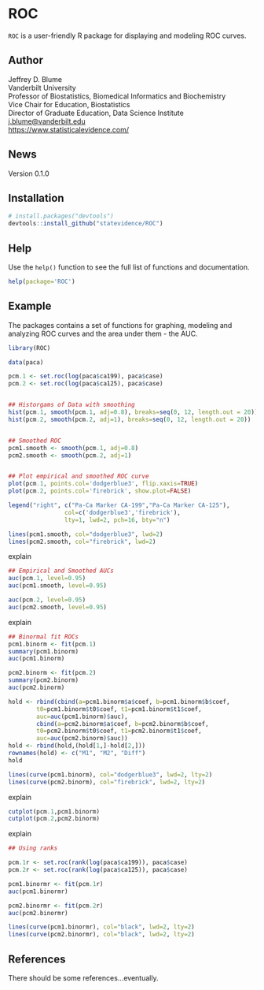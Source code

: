 ROC
========

`ROC` is a user-friendly R package for displaying and modeling ROC curves. 

Author
-------
Jeffrey D. Blume  
Vanderbilt University  
Professor of Biostatistics, Biomedical Informatics and Biochemistry  
Vice Chair for Education, Biostatistics  
Director of Graduate Education, Data Science Institute  
<i class="fas fa-envelope"></i>  j.blume@vanderbilt.edu  
https://www.statisticalevidence.com/

News
----
Version 0.1.0

Installation
------------

``` r
# install.packages("devtools")
devtools::install_github("statevidence/ROC")
```

Help
----

Use the `help()` function to see the full list of functions and documentation. 

``` r 
help(package='ROC')
```

Example
-------

The packages contains a set of functions for graphing, modeling and analyzing ROC curves and the area under them - the AUC.

``` r
library(ROC)

data(paca)

pcm.1 <- set.roc(log(paca$ca199), paca$case)
pcm.2 <- set.roc(log(paca$ca125), paca$case)


## Historgams of Data with smoothing
hist(pcm.1, smooth(pcm.1, adj=0.8), breaks=seq(0, 12, length.out = 20))
hist(pcm.2, smooth(pcm.2, adj=1), breaks=seq(0, 12, length.out = 20))


## Smoothed ROC
pcm1.smooth <- smooth(pcm.1, adj=0.8)
pcm2.smooth <- smooth(pcm.2, adj=1)


## Plot empirical and smoothed ROC curve
plot(pcm.1, points.col='dodgerblue3', flip.xaxis=TRUE)
plot(pcm.2, points.col='firebrick', show.plot=FALSE)

legend("right", c("Pa-Ca Marker CA-199","Pa-Ca Marker CA-125"),
				col=c('dodgerblue3','firebrick'),
				lty=1, lwd=2, pch=16, bty="n")

lines(pcm1.smooth, col="dodgerblue3", lwd=2)
lines(pcm2.smooth, col="firebrick", lwd=2)

```

explain

``` r
## Empirical and Smoothed AUCs
auc(pcm.1, level=0.95)
auc(pcm1.smooth, level=0.95)

auc(pcm.2, level=0.95)
auc(pcm2.smooth, level=0.95)
```

explain 

``` r 
## Binormal fit ROCs
pcm1.binorm <- fit(pcm.1)
summary(pcm1.binorm)
auc(pcm1.binorm)

pcm2.binorm <- fit(pcm.2)
summary(pcm2.binorm)
auc(pcm2.binorm)

hold <- rbind(cbind(a=pcm1.binorm$a$coef, b=pcm1.binorm$b$coef, 
		t0=pcm1.binorm$t0$coef, t1=pcm1.binorm$t1$coef, 
		auc=auc(pcm1.binorm)$auc),
		cbind(a=pcm2.binorm$a$coef, b=pcm2.binorm$b$coef, 
		t0=pcm2.binorm$t0$coef, t1=pcm2.binorm$t1$coef, 
		auc=auc(pcm2.binorm)$auc))
hold <- rbind(hold,(hold[1,]-hold[2,]))								
rownames(hold) <- c("M1", "M2", "Diff")
hold

lines(curve(pcm1.binorm), col="dodgerblue3", lwd=2, lty=2)
lines(curve(pcm2.binorm), col="firebrick", lwd=2, lty=2)
```
 explain
 
 ```r
 cutplot(pcm.1,pcm1.binorm)
 cutplot(pcm.2,pcm2.binorm)
 ```
 
 explain
 
 ```r
 ## Using ranks

 pcm.1r <- set.roc(rank(log(paca$ca199)), paca$case)
 pcm.2r <- set.roc(rank(log(paca$ca125)), paca$case)

 pcm1.binormr <- fit(pcm.1r)
 auc(pcm1.binormr)

 pcm2.binormr <- fit(pcm.2r)
 auc(pcm2.binormr)

 lines(curve(pcm1.binormr), col="black", lwd=2, lty=2)
 lines(curve(pcm2.binormr), col="black", lwd=2, lty=2)
 ```


References
----------

There should be some references...eventually.  


